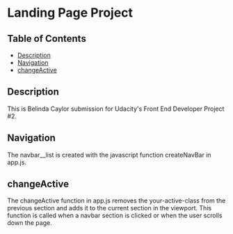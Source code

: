 # Landing Page Project

## Table of Contents

* [Description](#Description)
* [Navigation](#Navigation)
* [changeActive](#changeActive)

## Description

This is Belinda Caylor submission for Udacity's Front End Developer Project #2.

## Navigation

The navbar__list is created with the javascript function createNavBar in app.js.

## changeActive

The changeActive function in app.js removes the your-active-class from the
previous section and adds it to the current section in the viewport.
This function is called when a navbar section is clicked or when the user
scrolls down the page.
